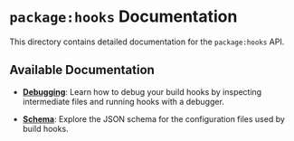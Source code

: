 # `package:hooks` Documentation

This directory contains detailed documentation for the `package:hooks` API.

## Available Documentation

*   **[Debugging](./debugging.md)**: Learn how to debug your build hooks by inspecting intermediate files and running hooks with a debugger.

*   **[Schema](./schema/README.md)**: Explore the JSON schema for the configuration files used by build hooks.
